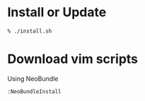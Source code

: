 # Install or Update

```
% ./install.sh
```

# Download vim scripts

Using NeoBundle

```
:NeoBundleInstall
```
